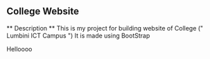 ## College Website 

** Description **
This is my project for building website of College (" Lumbini ICT Campus ")
It is made using BootStrap

<!-- hello guys -->

Helloooo
